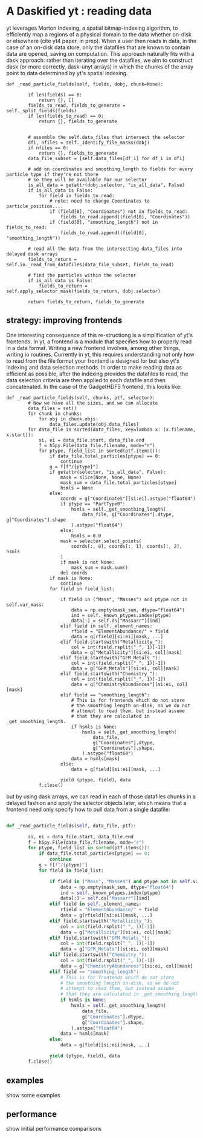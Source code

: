 # A Daskified yt : reading data

yt leverages Morton Indexing, a spatial bitmap-indexing algorithm, to efficiently map a regions of a physical domain to the data whether on-disk or elsewhere (cite yt4 paper, in prep). When a user then reads in data, in the case of an on-disk data store, only the datafiles that are known to contain data are opened, saving on computation. This approach naturally fits with a dask approach: rather than iterating over the datafiles, we aim to construct dask (or more correctly, dask-unyt arrays) in which the chunks of the array point to data determined by yt's spatial indexing.

```
def _read_particle_fields(self, fields, dobj, chunk=None):

        if len(fields) == 0:
            return {}, []
        fields_to_read, fields_to_generate = self._split_fields(fields)
        if len(fields_to_read) == 0:
            return {}, fields_to_generate


        # assemble the self.data_files that intersect the selector
        dfi, nfiles = self._identify_file_masks(dobj) 
        if nfiles == 0:
            return {}, fields_to_generate
        data_file_subset = [self.data_files[df_i] for df_i in dfi]
        
        # add on coordinates and smoothing_length to fields for every particle type if they're not there
        # so they will be available for our selector
        is_all_data = getattr(dobj.selector, "is_all_data", False)
        if is_all_data is False:
            for field in fields_to_read:
                # note: need to change Coordinates to particle_position....
                if (field[0], "Coordinates") not in fields_to_read:
                    fields_to_read.append((field[0], "Coordinates"))
                if (field[0], "smoothing_length") not in fields_to_read:
                    fields_to_read.append((field[0], "smoothing_length"))

        # read all the data from the intersecting data_files into delayed dask arrays
        fields_to_return = self.io._read_from_datafiles(data_file_subset, fields_to_read)
        
        # find the particles within the selector         
        if is_all_data is False:
            fields_to_return = self.apply_selector_mask(fields_to_return, dobj.selector)

        return fields_to_return, fields_to_generate 
```

## strategy: improving frontends 

One interesting consequence of this re-structiong is a simplification of yt's frontends. In yt, a frontend is a module that specifies how to properly read in a data format. Writing a new frontend involves, among other things, writing io routines. Currently in yt, this requires understanding not only how to read from the file format your frontend is designed for but also  yt's indexing and data selection methods. In order to make reading data as efficient as possible, after the indexing provides the datafiles to read, the data selection criteria are then applied to each datafile and then concatenated. In the case of the GadgetHDF5 frontend, this looks like:

```
def _read_particle_fields(self, chunks, ptf, selector):
        # Now we have all the sizes, and we can allocate
        data_files = set()
        for chunk in chunks:
            for obj in chunk.objs:
                data_files.update(obj.data_files)
        for data_file in sorted(data_files, key=lambda x: (x.filename, x.start)):
            si, ei = data_file.start, data_file.end
            f = h5py.File(data_file.filename, mode="r")
            for ptype, field_list in sorted(ptf.items()):
                if data_file.total_particles[ptype] == 0:
                    continue
                g = f[f"/{ptype}"]
                if getattr(selector, "is_all_data", False):
                    mask = slice(None, None, None)
                    mask_sum = data_file.total_particles[ptype]
                    hsmls = None
                else:
                    coords = g["Coordinates"][si:ei].astype("float64")
                    if ptype == "PartType0":
                        hsmls = self._get_smoothing_length(
                            data_file, g["Coordinates"].dtype, g["Coordinates"].shape
                        ).astype("float64")
                    else:
                        hsmls = 0.0
                    mask = selector.select_points(
                        coords[:, 0], coords[:, 1], coords[:, 2], hsmls
                    )
                    if mask is not None:
                        mask_sum = mask.sum()
                    del coords
                if mask is None:
                    continue
                for field in field_list:

                    if field in ("Mass", "Masses") and ptype not in self.var_mass:
                        data = np.empty(mask_sum, dtype="float64")
                        ind = self._known_ptypes.index(ptype)
                        data[:] = self.ds["Massarr"][ind]
                    elif field in self._element_names:
                        rfield = "ElementAbundance/" + field
                        data = g[rfield][si:ei][mask, ...]
                    elif field.startswith("Metallicity_"):
                        col = int(field.rsplit("_", 1)[-1])
                        data = g["Metallicity"][si:ei, col][mask]
                    elif field.startswith("GFM_Metals_"):
                        col = int(field.rsplit("_", 1)[-1])
                        data = g["GFM_Metals"][si:ei, col][mask]
                    elif field.startswith("Chemistry_"):
                        col = int(field.rsplit("_", 1)[-1])
                        data = g["ChemistryAbundances"][si:ei, col][mask]
                    elif field == "smoothing_length":
                        # This is for frontends which do not store
                        # the smoothing length on-disk, so we do not
                        # attempt to read them, but instead assume
                        # that they are calculated in _get_smoothing_length.
                        if hsmls is None:
                            hsmls = self._get_smoothing_length(
                                data_file,
                                g["Coordinates"].dtype,
                                g["Coordinates"].shape,
                            ).astype("float64")
                        data = hsmls[mask]
                    else:
                        data = g[field][si:ei][mask, ...]

                    yield (ptype, field), data
            f.close()

```

but by using dask arrays, we can read in each of those datafiles chunks in a delayed fashion and apply the selector objects later, which means that a frontend need only specify how to pull data from a single datafile:

```python

def _read_particle_fields(self, data_file, ptf):

        si, ei = data_file.start, data_file.end
        f = h5py.File(data_file.filename, mode="r")
        for ptype, field_list in sorted(ptf.items()):
            if data_file.total_particles[ptype] == 0:
                continue
            g = f[f"/{ptype}"]                            
            for field in field_list:

                if field in ("Mass", "Masses") and ptype not in self.var_mass:
                    data = np.empty(mask_sum, dtype="float64")
                    ind = self._known_ptypes.index(ptype)
                    data[:] = self.ds["Massarr"][ind]
                elif field in self._element_names:
                    rfield = "ElementAbundance/" + field
                    data = g[rfield][si:ei][mask, ...]
                elif field.startswith("Metallicity_"):
                    col = int(field.rsplit("_", 1)[-1])
                    data = g["Metallicity"][si:ei, col][mask]
                elif field.startswith("GFM_Metals_"):
                    col = int(field.rsplit("_", 1)[-1])
                    data = g["GFM_Metals"][si:ei, col][mask]
                elif field.startswith("Chemistry_"):
                    col = int(field.rsplit("_", 1)[-1])
                    data = g["ChemistryAbundances"][si:ei, col][mask]
                elif field == "smoothing_length":
                    # This is for frontends which do not store
                    # the smoothing length on-disk, so we do not
                    # attempt to read them, but instead assume
                    # that they are calculated in _get_smoothing_length.
                    if hsmls is None:
                        hsmls = self._get_smoothing_length(
                            data_file,
                            g["Coordinates"].dtype,
                            g["Coordinates"].shape,
                        ).astype("float64")
                    data = hsmls[mask]
                else:
                    data = g[field][si:ei][mask, ...]

                yield (ptype, field), data
        f.close()

```

## examples 

show some examples 

## performance

show initial performance comparisons


